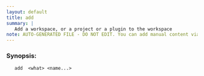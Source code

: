 ```yaml
---
layout: default
title: add
summary: |
   Add a workspace, or a project or a plugin to the workspace
note: AUTO-GENERATED FILE - DO NOT EDIT. You can add manual content via same filename in _ext sub-folder. 
---
```


### Synopsis: #
	   add  <what> <name...>

